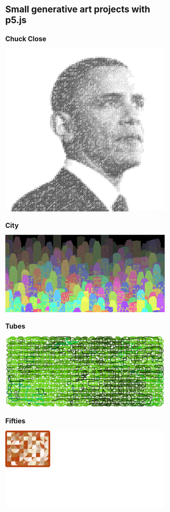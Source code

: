 # Small generative art projects with p5.js

## Chuck Close
![Obama in Chuck Close format](chuckclose/generated/chuckclose.png)
## City
![City](city/generated/city.png)
## Tubes
![tubes](tubes/generated/tubes1.png)
## Fifties
![Fifties](fifties/generated/fifties.png)

